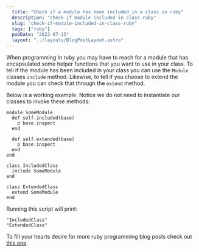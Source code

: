 ```yaml
---
  title: "Check if a module has been included in a class in ruby"
  description: "check if module included in class ruby"
  slug: "check-if-module-included-in-class-ruby"
  tags: ["ruby"]
  pubDate: "2022-07-13"
  layout: "../layouts/BlogPostLayout.astro"
---
```


When programming in ruby you may have to reach for a module that has encapsulated some helper functions that you want to use in your class. To tell if the module has been included in your class you can use the `Module` classes `include` method. Likewise, to tell if you choose to extend the module you can check that through the `extend` method.

Below is a working example. Notice we do not need to instantiate our classes to invoke these methods:

```
module SomeModule
  def self.included(base)
    p base.inspect
  end

  def self.extended(base)
    p base.inspect
  end
end

class IncludedClass
  include SomeModule
end

class ExtendedClass
  extend SomeModule
end
```

Running this script will print:
```
"IncludedClass"
"ExtendedClass"
```

To fill your hearts desire for more ruby programming blog posts check out [this one](https://tinytechtuts.com/2022-breaking-out-of-a-block/).
